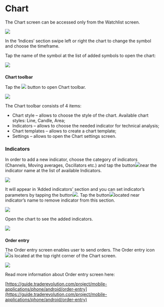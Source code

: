 # Chart

The Chart screen can be accessed only from the Watchlist screen.

![](../../../.gitbook/assets/1%20%28133%29.png)

In the ‘Indices’ section swipe left or right the chart to change the symbol and choose the timeframe.

Tap the name of the symbol at the list of added symbols to open the chart:

![](../../../.gitbook/assets/2%20%2883%29.png)

### **Chart toolbar** 

Tap the ![](../../../.gitbook/assets/2-kopiya.png) button to open Chart toolbar.

![](../../../.gitbook/assets/3%20%2876%29.png)

The Chart toolbar consists of 4 items:

* Chart style – allows to choose the style of the chart. Available chart styles: Line, Candle, Area;
* Indicators – allows to choose the needed indicator for technical analysis; 
* Chart templates – allows to create a chart template;
* Settings – allows to open the Chart settings screen.

### **Indicators**

In order to add a new indicator, choose the category of indicators \(Channels, Moving averages, Oscillators etc.\) and tap the button![](../../../.gitbook/assets/add.%20%282%29.jpg)near the indicator name at the list of available Indicators.

![](../../../.gitbook/assets/4%20%2853%29.png)

It will appear in ‘Added indicators’ section and you can set indicator’s parameters by tapping the button![](../../../.gitbook/assets/modify%20%281%29.jpg). Tap the button![](../../../.gitbook/assets/delete..jpg)located near indicator’s name to remove indicator from this section.

![](../../../.gitbook/assets/5%20%2848%29.png)

Open the chart to see the added indicators.

![](../../../.gitbook/assets/6%20%2838%29.png)

### **Order entry** 

The Order entry screen enables user to send orders. The Order entry icon![](../../../.gitbook/assets/1-kopiya%20%283%29.png)is located at the top right corner of the Chart screen.

![](../../../.gitbook/assets/7%20%2830%29.png)

Read more information about Order entry screen here:

[https://guide.traderevolution.com/project/mobile-applications/phone/android/order-entry](https://guide.traderevolution.com/project/mobile-applications/phone/android/order-entry)



